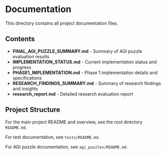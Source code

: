 # Documentation

This directory contains all project documentation files.

## Contents

- **FINAL_AGI_PUZZLE_SUMMARY.md** - Summary of AGI puzzle evaluation results
- **IMPLEMENTATION_STATUS.md** - Current implementation status and progress
- **PHASE1_IMPLEMENTATION.md** - Phase 1 implementation details and specifications
- **RESEARCH_FINDINGS_SUMMARY.md** - Summary of research findings and insights
- **research_report.md** - Detailed research evaluation report

## Project Structure

For the main project README and overview, see the root directory `README.md`.

For test documentation, see `tests/README.md`.

For AGI puzzle documentation, see `agi_puzzles/README.md`.
